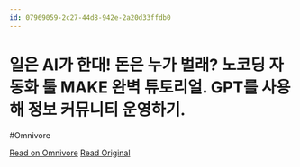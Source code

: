 ```yaml
---
id: 07969059-2c27-44d8-942e-2a20d33ffdb0
---
```


# 일은 AI가 한대! 돈은 누가 벌래? 노코딩 자동화 툴 MAKE 완벽 튜토리얼. GPT를 사용해 정보 커뮤니티 운영하기.
#Omnivore

[Read on Omnivore](https://omnivore.app/me/https-youtube-com-watch-v-lx-0-h-3-gqaf-dy-1907197d7cc)
[Read Original](https://youtube.com/watch?v=lx0h3gqafDY)

